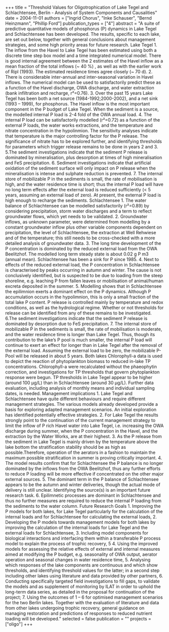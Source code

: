 +++
title = "Threshold Values for Oligotrophication of Lake Tegel and Schlachtensee, Berlin - Analysis of System Components and Causalities"
date = 2004-11-01
authors = ["Ingrid Chorus", "Inke Schauser", "Bernd Heinzmann", "Phillip Ford"]
publication_types = ["4"]
abstract = "A suite of predictive quantitative models of phosphorus (P) dynamics in Lake Tegel and Schlachtensee has been developed. The results, specific to each lake, are set out below, together with general conclusions about management strategies, and some high priority areas for future research. Lake Tegel 1. The inflow from the Havel to Lake Tegel has been estimated using both a discrete time step box model and a time integrated numerical model. There is good internal agreement between the 2 estimates of the Havel inflow as a mean fraction of the total inflows (~ 40 %) , as well as with the earlier work of Ripl (1993). The estimated residence times agree closely (~ 70 d). 2. There is considerable inter-annual and inter-seasonal variation in Havel inflows. The numerical model can be used to satisfactorily predict these as a function of the Havel discharge, OWA discharge, and water extraction (bank infiltration and recharge, r²=0.76). 3. Over the past 15 years Lake Tegel has been both a net source (1984-1992;2000-2002), and a net sink (1993 – 1999), for phosphorus. The Havel inflow is the most important component in the P budget of Lake Tegel. When the sediment is a source, the modelled internal P load is 2-4 fold of the OWA annual load. 4. The internal P load can be satisfactorily modelled (r²=0.72) as a function of the external P loads, the water works extractions, and the temperature and nitrate concentration in the hypolinmion. The sensitivity analyses indicate that temperature is the major controlling factor for the P release. The significance of nitrate has to be explored further, and identifying thresholds for parameters which trigger release remains to be done in years 2 and 3. 5.The sediment investigations indicate that the sediment P release is dominated by mineralisation, plus desorption at times of high mineralisation and FeS precipitation. 6. Sediment investigations indicate that artificial oxidation of the sediment surface will only impact on P release when the mineralisation is intense and sulphate reduction is prevented. 7. The internal store of mobilizable P in the sediments is small, the rate of mobilisation is high, and the water residence time is short; thus the internal P load will have no long term effects after the external load is reduced sufficiently (< 5 years, assuming an external load of zero). At present, the external P load is high enough to recharge the sediments. Schlachtensee 1. The water balance of Schlachtensee can be modelled satisfactorily (r²=0.89) by considering precipitation, storm water discharges and a term to reflect groundwater flows, which yet needs to be validated. 2. Groundwater inflows, as unknown parameter, were determined from modelling by a constant groundwater inflow plus other variable components dependent on precipitation, the level of Schlachtensee, the extraction at Well Rehwiese and of the temperature; this still needs to be cross-checked with a more detailed analysis of groundwater data. 3. The long time development of the P concentration is dominated by the reduced external load from the OWA Beelitzhof. The modelled long term steady state is about 0.02 g P m3 (annual mean). Schlachtensee has been a sink for P since 1985. 4. Next to effects of the reduced external load, the P concentration in Schlachtensee is characterised by peaks occurring in autumn and winter. The cause is not conclusively identified, but is suspected to be due to loading from the steep shoreline, e.g. leaching P from fallen leaves or mobilisation of animal/human excreta deposited in the summer. 5. Modelling shows that in Schlachtensee the epilimnion exerts a dominant effect on the P dynamics. Although P accumulation occurs in the hypolimnion, this is only a small fraction of the total lake P content. P release is controlled mainly by temperature and redox conditions, as well as the hydrological regime. Whether or not thresholds for release can be identified from any of these remains to be investigated. 6.The sediment investigations indicate that the sediment P release is dominated by desorption due to FeS precipitation. 7. The internal store of mobilizable P in the sediments is small, the rate of mobilisation is moderate, and the water residence time is longer than Lake Tegel. Thus, though its contribution to the lake’s P pool is much smaller, the internal P load will continue to exert an effect for longer than in Lake Tegel after the removal of the external load. Assuming the external load to be zero, the mobilizable P-Pool will be released in about 5 years. Both lakes Chlorophyll-a data is used to depict the reaction of phytoplankton biomass to reduced in-lake TP concentrations. Chlorophyll-a were recalculated without the phaeophytin correction, and investigations for TP thresholds that govern phytoplankton response were begun. TP thresholds in Lake Tegel appear to be higher (around 100  μg/L) than in Schlachtensee (around 30 μg/L). Further data evaluation, including analysis of monthly means and individual sampling dates, is needed. Management implications 1. Lake Tegel and Schlachtensee have quite different behaviours and require different management strategies. The various models already developed provide a basis for exploring adapted management scenarios. An initial exploration has identified potentially effective strategies. 2. For Lake Tegel the results strongly point to the continuation of the current management strategy to limit the inflow of P rich Havel water into Lake Tegel, i.e. increasing the OWA discharge during summer, when the P concentration in the Havel, and the extraction by the Water Works, are at their highest. 3. As the P release from the sediment in Lake Tegel is mainly driven by the temperature above the lake bottom the stratification stability should be as high as possible.Therefore, operation of the aerators in a fashion to maintain the maximum possible stratification in summer is proving critically important. 4. The model results confirm that for Schlachtensee the P balance is no longer dominated by the inflows from the OWA Beelitzhof, thus any further efforts to reduce P loading will be more effective if concentrated on the other major external sources. 5. The dominant term in the P balance of Schlachtensee appears to be the autumn and winter deliveries, though the actual mode of delivery is still unclear. Identifying the source(s) is an important future research task. 6. Epilimnetic processes are dominant in Schlachtensee and thus no further measures are required to reduce the internal P loading from the sediments to the water column. Future Research Goals 1. Improving the P models for both lakes, for Lake Tegel particularly for the calculation of the internal loads and for Schlachtensee for calculating the external loads, 2. Developing the P models towards management models for both lakes by improving the calculation of the internal loads for Lake Tegel and the external loads for Schlachtensee, 3. Including model components for biological interactions and interfacing them within a transferable P process model to explain the process of trophic recovery, 5 4. Using the improved models for assessing the relative effects of external and internal measures aimed at modifying the P budget, e.g. seasonality of OWA output, aerator operation and seasonal changes in water residence time, 5. Analysing which responses of the lake components are continuous and which show thresholds, and identifying threshold values for the latter; in a second step including other lakes using literature and data provided by other partners, 6. Conducting specifically targeted field investigations to fill gaps, to validate the models and as supplement of monitoring by ILAT in order to uphold the long-term data series, as detailed in the proposal for continuation of the project; 7. Using the outcomes of 1  – 6 for optimised management scenarios for the two Berlin lakes. Together with the evaluation of literature and data from other lakes undergoing trophic recovery, general guidance on managing restoration and predictions of responses to reduced nutrient loading will be developed."
selected = false
publication = ""
projects = ["oligo"]
+++

